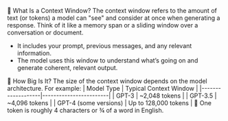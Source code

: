 🧠 What Is a Context Window?
The context window refers to the amount of text (or tokens) a model can "see" and consider at once when generating a response. Think of it like a memory span or a sliding window over a conversation or document.

- It includes your prompt, previous messages, and any relevant information.
- The model uses this window to understand what’s going on and generate coherent, relevant output.

📏 How Big Is It?
The size of the context window depends on the model architecture. For example: | Model Type | Typical Context Window | |-------------------|------------------------| | GPT-3 | ~2,048 tokens | | GPT-3.5 | ~4,096 tokens | | GPT-4 (some versions) | Up to 128,000 tokens |
🔹 One token is roughly 4 characters or ¾ of a word in English.
